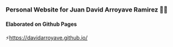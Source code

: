 ### Personal Website for Juan David Arroyave Ramirez 👨‍💻

#### **Elaborated on Github Pages**


⚡https://davidarroyave.github.io/
